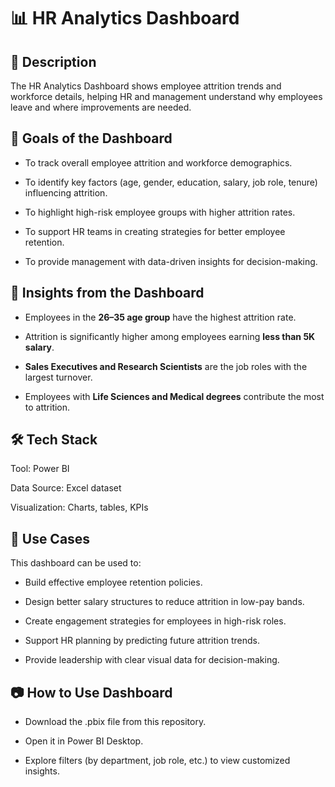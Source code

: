 # 📊 HR Analytics Dashboard

## 📖 Description 
The HR Analytics Dashboard shows employee attrition trends and workforce details, helping HR and management understand why employees leave and where improvements are needed.

## 🎯 Goals of the Dashboard

- To track overall employee attrition and workforce demographics.

- To identify key factors (age, gender, education, salary, job role, tenure) influencing attrition.

- To highlight high-risk employee groups with higher attrition rates.

- To support HR teams in creating strategies for better employee retention.

- To provide management with data-driven insights for decision-making.

## 📌 Insights from the Dashboard

- Employees in the **26–35 age group** have the highest attrition rate.

- Attrition is significantly higher among employees earning **less than 5K salary**.

- **Sales Executives and Research Scientists** are the job roles with the largest turnover.

- Employees with **Life Sciences and Medical degrees** contribute the most to attrition.

## 🛠️ Tech Stack

Tool: Power BI

Data Source: Excel dataset

Visualization: Charts, tables, KPIs


## 🚀 Use Cases

This dashboard can be used to:

- Build effective employee retention policies.

- Design better salary structures to reduce attrition in low-pay bands.

- Create engagement strategies for employees in high-risk roles.

- Support HR planning by predicting future attrition trends.

- Provide leadership with clear visual data for decision-making.

## 📷 How to Use Dashboard

- Download the .pbix file from this repository.

- Open it in Power BI Desktop.

- Explore filters (by department, job role, etc.) to view customized insights.


